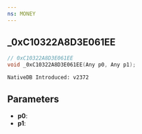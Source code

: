 ```yaml
---
ns: MONEY
---
```

## _0xC10322A8D3E061EE

```c
// 0xC10322A8D3E061EE
void _0xC10322A8D3E061EE(Any p0, Any p1);
```

```
NativeDB Introduced: v2372
```

## Parameters
* **p0**:
* **p1**:
